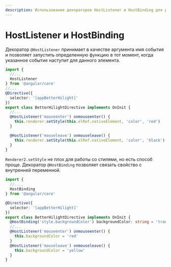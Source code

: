 ```yaml
---
description: Использование декораторов HostListener и HostBinding для реагирования на события и работы со стилями в Angular5.
---
```


# HostListener и HostBinding

Декоратор `@HostListener` принимает в качестве аргумента имя события и позволяет запустить определенную функцию в тот момент, когда указанное событие наступит для данного элемента.

```typescript
import {
  //...
  HostListener
} from '@angular/core'
//...
@Directive({
  selector: '[appBetterHilight]'
})
export class BetterHilightDirective implements OnInit {
  //...
  @HostListener('mouseenter') onmouseenter() {
    this.renderer.setStyle(this.elRef.nativeElement, 'color', 'red')
  }

  @HostListener('mouseleave') onmouseleave() {
    this.renderer.setStyle(this.elRef.nativeElement, 'color', 'black')
  }
}
```

`Renderer2.setStyle` не плох для работы со стилями, но есть способ проще. Декоратор `@HostBinding` позволяет связать свойство с внутренней переменной.

```typescript
import {
  //...,
  HostBinding
} from '@angular/core'

@Directive({
  selector: '[appBetterHilight]'
})
export class BetterHilightDirective implements OnInit {
  @HostBinding('style.backgroundColor') backgroundColor: string = 'transperent'
  //...
  @HostListener('mouseenter') onmouseenter() {
    this.backgroundColor = 'red'
  }
  @HostListener('mouseleave') onmouseleave() {
    this.backgroundColor = 'yellow'
  }
}
```
